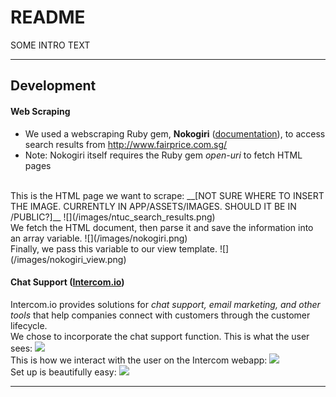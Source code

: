 # README

SOME INTRO TEXT

---

## Development

#### Web Scraping
* We used a webscraping Ruby gem, __Nokogiri__ ([documentation]((https://github.com/sparklemotion/nokogiri))), to access search results from http://www.fairprice.com.sg/
* Note: Nokogiri itself requires the Ruby gem _open-uri_ to fetch HTML pages
<br>
This is the HTML page we want to scrape:
__[NOT SURE WHERE TO INSERT THE IMAGE. CURRENTLY IN APP/ASSETS/IMAGES. SHOULD IT BE IN /PUBLIC?]__
![](/images/ntuc_search_results.png)
<br>
We fetch the HTML document, then parse it and save the information into an array variable.
![](/images/nokogiri.png)
<br>
Finally, we pass this variable to our view template.
![](/images/nokogiri_view.png)
<br>

#### Chat Support ([Intercom.io](intercom.io))
Intercom.io provides solutions for _chat support, email marketing, and other tools_ that help companies connect with customers through the customer lifecycle.
<br>
We chose to incorporate the chat support function. This is what the user sees:
![](public/img/intercom_customer.png)
<br>
This is how we interact with the user on the Intercom webapp:
![](public/img/intercom_agent.png)
<br>
Set up is beautifully easy:
![](public/img/intercom_setup.png)
<br>

---
